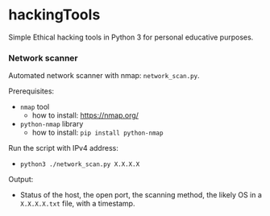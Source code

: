 # hackingTools

Simple Ethical hacking tools in Python 3 for personal educative purposes. 

### Network scanner

Automated network scanner with nmap: ```network_scan.py```.

Prerequisites:

- ```nmap``` tool
	- how to install: https://nmap.org/
- ```python-nmap``` library
	- how to install: ```pip install python-nmap```

Run the script with IPv4 address:

- ```python3 ./network_scan.py X.X.X.X ```

Output:

- Status of the host, the open port, the scanning method, the likely OS in a ```X.X.X.X.txt``` file, with a timestamp.

